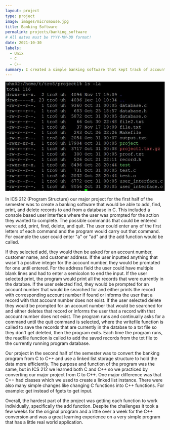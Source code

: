 ```yaml
---
layout: project
type: project
image: images/micromouse.jpg
title: Banking Software
permalink: projects/banking_software
# All dates must be YYYY-MM-DD format!
date: 2021-10-30
labels:
  - Unix
  - C
  - C++
summary: I created a simple banking software that kept track of account number, name, and address of customers for ICS 212.
---
```


<div class="ui small rounded images">
  <img class="ui image" src="../images/212Proj1.JPG">
</div>

In ICS 212 (Program Structure) our major project for the first half of the semester was to create a banking software that would be able to add, find, print, and delete records  to and from a database in C. This included a console based user interface where the user was prompted for the action they wanted to complete. The possible commands that could be entered were: add, print, find, delete, and quit. The user could enter any of the first letters of each command and the program would carry out that command. For example the user could enter "a" or "ad" and the add function would be called.

If they selected add, they would then be asked for an account number, customer name, and customer address. If the user inputted anything that wasn't a positive integer for the account number, they would be prompted for one until entered. For the address field the user could have multiple blank lines and had to enter a semicolon to end the input. If the user selected print, the program would print all the records that were currently in the databse. If the user selected find, they would be prompted for an account number that would be searched for and either prints the record with corresponding account number if found or informs the user that a record with that account number does not exist. If the user selected delete they would be prompted for an account number that would be searched for and either deletes that record or informs the user that a record with that account number does not exist. The program runs and continually asks for a command until the quit command is selected, where the writefile function is called to save the records that are currently in the databse to a txt file so they don't get deleted, then the program exits. Each time the program runs, the readfile function is called to add the saved records from the txt file to the currently running program database. 

Our project in the second half of the semester was to convert the banking program from C to C++ and use a linked list storage structure to hold the data more efficiently. The purpose and function of the program was the same, but in ICS 212 we learned both C and C++ so we practiced by converting our major project from C to C++. One major difference was that C++ had classes which we used to create a linked list instance. There were also many simple changes like changing C functions into C++ functions. For example: get instead of fgets to get input.

Overall, the hardest part of the project was getting each function to work individually, specifically the add function. Despite the challenges it took a few weeks for the original program and a little over a week for the C++ conversion and was a great learning experience on a very simple program that has a little real world application.

